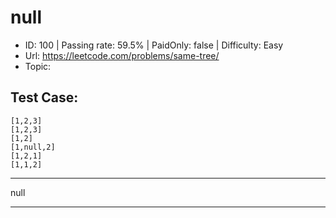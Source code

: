 # null                                                           

* ID: 100     | Passing rate: 59.5% | PaidOnly: false  | Difficulty: Easy 
* Url: https://leetcode.com/problems/same-tree/ 
* Topic:  

## Test Case:

```
[1,2,3]
[1,2,3]
[1,2]
[1,null,2]
[1,2,1]
[1,1,2]
```

---

null

---